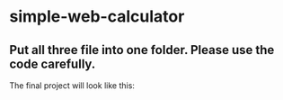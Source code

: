 # simple-web-calculator
Put all three file into one folder. Please use the code carefully. 
-------------------------------------------------------------
The final project will look like this:



